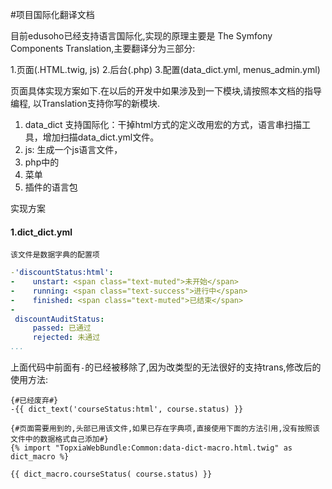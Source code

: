 #项目国际化翻译文档

目前edusoho已经支持语言国际化,实现的原理主要是 The Symfony Components Translation,主要翻译分为三部分:

1.页面(.HTML.twig, js)
2.后台(.php)
3.配置(data_dict.yml, menus_admin.yml)

页面具体实现方案如下.在以后的开发中如果涉及到一下模块,请按照本文档的指导编程, 以Translation支持你写的新模块.

1. data_dict 支持国际化：干掉html方式的定义改用宏的方式，语言串扫描工具，增加扫描data_dict.yml文件。
2. js: 生成一个js语言文件，
3. php中的
4. 菜单
5. 插件的语言包

实现方案
#### 1.dict_dict.yml
	该文件是数据字典的配置项
    
```yml
-'discountStatus:html':
-    unstart: <span class="text-muted">未开始</span>
-    running: <span class="text-success">进行中</span>
-    finished: <span class="text-muted">已结束</span>
-
 discountAuditStatus:
     passed: 已通过
     rejected: 未通过
...
```
上面代码中前面有`-`的已经被移除了,因为改类型的无法很好的支持trans,修改后的使用方法:
```twig
{#已经废弃#}
-{{ dict_text('courseStatus:html', course.status) }}

{#页面需要用到的,头部已用该文件,如果已存在字典项,直接使用下面的方法引用,没有按照该文件中的数据格式自己添加#}
{% import "TopxiaWebBundle:Common:data-dict-macro.html.twig" as dict_macro %}

{{ dict_macro.courseStatus( course.status) }}
```